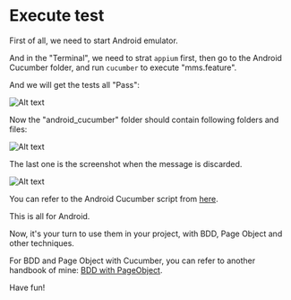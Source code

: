 # Execute test

First of all, we need to start Android emulator.

And in the "Terminal", we need to strat `appium` first, then go to the Android Cucumber folder, and run `cucumber` to execute "mms.feature".

And we will get the tests all "Pass":

![Alt text](https://raw.githubusercontent.com/hy1984427/appium/master/images/android_cucumber_result.png "Android Cucumber test result")

Now the "android_cucumber" folder should contain following folders and files:

![Alt text](https://raw.githubusercontent.com/hy1984427/appium/master/images/android_cucumber_folders_files.png "Folders and files under Android Cucumber")

The last one is the screenshot when the message is discarded.

![Alt text](https://raw.githubusercontent.com/hy1984427/appium/master/images/android_cucumber_standard_switch_status.png "Screenshot in Android Cucumber")

You can refer to the Android Cucumber script from [here](https://github.com/hy1984427/appium/tree/master/scripts/android_cucumber).

This is all for Android.

Now, it's your turn to use them in your project, with BDD, Page Object and other techniques.

For BDD and Page Object with Cucumber, you can refer to another handbook of mine: [BDD with PageObject](http://hy1984427.github.io/BDD-with-PageObject/).

Have fun!
